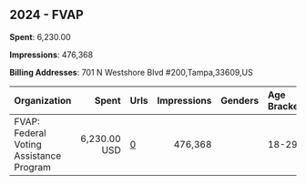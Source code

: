 ## 2024 - FVAP 
**Spent**: 6,230.00

**Impressions**: 476,368

**Billing Addresses**: 701 N Westshore Blvd #200,Tampa,33609,US

|Organization|Spent|Urls|Impressions|Genders|Age Brackets|Country Codes|
|:---|---:|:---|---:|:---|:---|:---|
|FVAP: Federal Voting Assistance Program|6,230.00 USD|[0](https://www.snap.com/political-ads/asset/ba0312ee446f3f3fda671aef058fd43f780be75d68b92f790b2385b47c9085c7?mediaType=jpeg)|476,368||18-29|united states|
